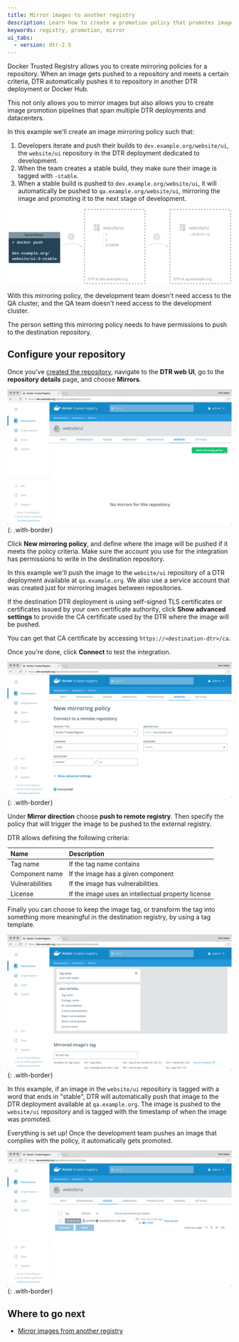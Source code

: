 ```yaml
---
title: Mirror images to another registry
description: Learn how to create a promotion policy that promotes images to an external registry, creating a DTR mirror.
keywords: registry, promotion, mirror
ui_tabs:
  - version: dtr-2.5
---
```


Docker Trusted Registry allows you to create mirroring policies for a repository.
When an image gets pushed to a repository and meets a certain criteria,
DTR automatically pushes it to repository in another DTR deployment or Docker
Hub.

This not only allows you to mirror images but also allows you to create
image promotion pipelines that span multiple DTR deployments and datacenters.

In this example we'll create an image mirroring policy such that:

1. Developers iterate and push their builds to `dev.example.org/website/ui`, the
`website/ui` repository in the DTR deployment dedicated to development.
2. When the team creates a stable build, they make sure their image is tagged
with `-stable`.
3. When a stable build is pushed to `dev.example.org/website/ui`, it will
automatically be pushed to `qa.example.org/website/ui`, mirroring the image and
promoting it to the next stage of development.

![promotion example](../../images/push-mirror-1.svg)

With this mirroring policy, the development team doesn't need access to the
QA cluster, and the QA team doesn't need access to the development
cluster.

The person setting this mirroring policy needs to have permissions to push
to the destination repository.

## Configure your repository

Once you've [created the repository](../manage-images/index.md), navigate to
the **DTR web UI**, go to the **repository details** page, and choose
**Mirrors**.

![create integration](../../images/push-mirror-2.png){: .with-border}

Click **New mirroring policy**, and define where the image will be pushed if
it meets the policy criteria. Make sure the account you use for the integration
has permissions to write in the destination repository.

In this example we'll push the image to the `website/ui` repository of a
DTR deployment available at `qa.example.org`. We also use a service account
that was created just for mirroring images between repositories.

If the destination DTR deployment is using self-signed TLS certificates or
certificates issued by your own certificate authority, click
**Show advanced settings** to provide the CA certificate used by the
DTR where the image will be pushed.

You can get that CA certificate by accessing `https://<destination-dtr>/ca`.

Once you're done, click **Connect** to test the integration.

![test connection](../../images/push-mirror-3.png){: .with-border}

Under **Mirror direction** choose **push to remote registry**. Then specify the
policy that will trigger the image to be pushed to the external registry.

DTR allows defining the following criteria:

| Name            | Description                                        |
|:----------------|:---------------------------------------------------|
| Tag name        | If the tag name contains                           |
| Component name  | If the image has a given component                 |
| Vulnerabilities | If the image has vulnerabilities                   |
| License         | If the image uses an intellectual property license |

Finally you can choose to keep the image tag, or transform the tag into
something more meaningful in the destination registry, by using a tag template.

![choose policy](../../images/push-mirror-4.png){: .with-border}

In this example, if an image in the `website/ui` repository is tagged with
a word that ends in "stable", DTR will automatically push that image to
the DTR deployment available at `qa.example.org`. The image is pushed to the
`website/ui` repository and is tagged with the timestamp of when the image
was promoted.

Everything is set up! Once the development team pushes an image that complies
with the policy, it automatically gets promoted.

![choose policy](../../images/push-mirror-5.png){: .with-border}

## Where to go next

* [Mirror images from another registry](pull-mirror.md)
